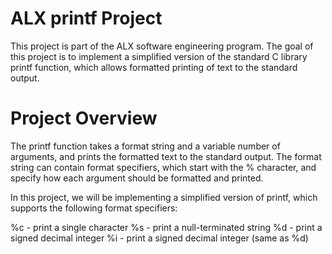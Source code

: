 # ALX printf Project

This project is part of the ALX software engineering program. The goal of this project is to implement a simplified version of the standard C library printf function, which allows formatted printing of text to the standard output.

# Project Overview

The printf function takes a format string and a variable number of arguments, and prints the formatted text to the standard output. The format string can contain format specifiers, which start with the % character, and specify how each argument should be formatted and printed.

In this project, we will be implementing a simplified version of printf, which supports the following format specifiers:

%c - print a single character
%s - print a null-terminated string
%d - print a signed decimal integer
%i - print a signed decimal integer (same as %d)
